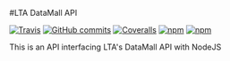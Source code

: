 #LTA DataMall API



[![Travis](https://img.shields.io/travis/eyeballcode/LTA-DataMall.svg)](https://travis-ci.org/eyeballcode/LTA-DataMall) [![GitHub commits](https://img.shields.io/github/commits-since/eyeballcode/lta-datamall/1.0.0.svg)](https://github.com/eyeballcode/LTA-DataMall) [![Coveralls](https://img.shields.io/coveralls/eyeballcode/lta-datamall.svg)](https://github.com/eyeballcode/LTA-DataMall) [![npm](https://img.shields.io/npm/dt/lta-datamall.svg)](https://www.npmjs.com/package/lta-datamall) [![npm](https://img.shields.io/npm/v/lta-datamall.svg)](https://www.npmjs.com/package/lta-datamall) 

This is an API interfacing LTA's DataMall API with NodeJS
